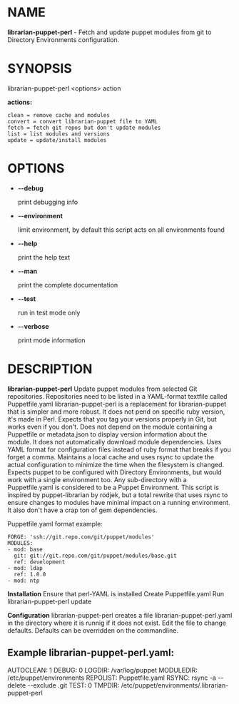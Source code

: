# NAME

**librarian-puppet-perl** - Fetch and update puppet modules from git to Directory Environments configuration.

# SYNOPSIS

librarian-puppet-perl &lt;options> action

**actions:**

    clean = remove cache and modules
    convert = convert librarian-puppet file to YAML
    fetch = fetch git repos but don't update modules
    list = list modules and versions
    update = update/install modules

# OPTIONS

- **--debug**

    print debugging info

- **--environment**

    limit environment, by default this script acts on all environments found

- **--help**

    print the help text

- **--man**

    print the complete documentation

- **--test**

    run in test mode only

- **--verbose**

    print mode information

# DESCRIPTION

**librarian-puppet-perl** Update puppet modules from selected Git repositories.
Repositories need to be listed in a YAML-format textfile called Puppetfile.yaml
librarian-puppet-perl is a replacement for librarian-puppet that is simpler and more robust. It does not pend on specific ruby version, it's made in Perl. Expects that you tag your versions properly in Git, but works even if you don't. Does not depend on the module containing a Puppetfile or metadata.json to display version information about the module. It does not automatically download module dependencies.
Uses YAML format for configuration files instead of ruby format that breaks if you forget a comma.
Maintains a local cache and uses rsync to update the actual configuration to minimize the time when the filesystem is changed.
Expects puppet to be configured with Directory Environments, but would work with a single environment too.
Any sub-directory with a Puppetfile.yaml is considered to be a Puppet Environment.
This script is inspired by puppet-librarian by rodjek, but a total rewrite that uses rsync to ensure changes to modules have minimal impact on a running environment. It also don't have a crap ton of gem dependencies.

Puppetfile.yaml format example:

    FORGE: 'ssh://git.repo.com/git/puppet/modules'
    MODULES:
    - mod: base
      git: git://git.repo.com/git/puppet/modules/base.git
      ref: development
    - mod: ldap
      ref: 1.0.0
    - mod: ntp

**Installation**
    Ensure that perl-YAML is installed
    Create Puppetfile.yaml
    Run librarian-puppet-perl update

**Configuration**
   librarian-puppet-perl creates a file librarian-puppet-perl.yaml in the directory where it is runnig if it does not exist. Edit the file to change defaults. Defaults can be overridden on the commandline.

**Example librarian-puppet-perl.yaml**:
   ---
   AUTOCLEAN: 1
   DEBUG: 0
   LOGDIR: /var/log/puppet
   MODULEDIR: /etc/puppet/environments
   REPOLIST: Puppetfile.yaml
   RSYNC: rsync -a --delete --exclude .git
   TEST: 0
   TMPDIR: /etc/puppet/environments/.librarian-puppet-perl
